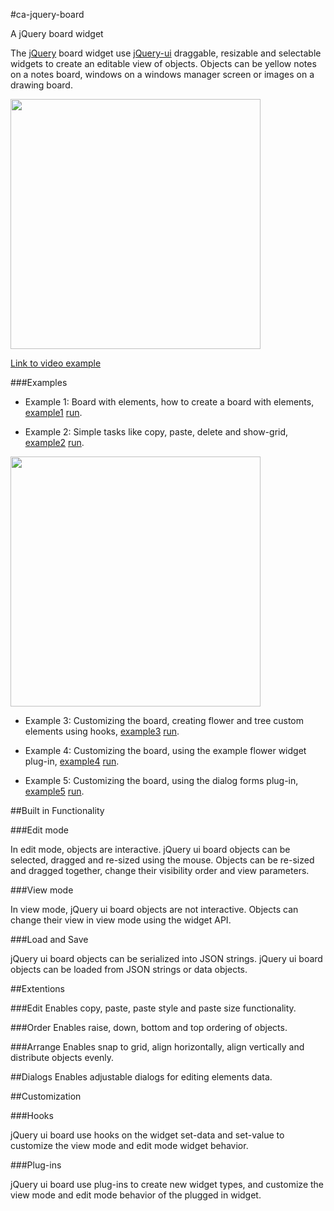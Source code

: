 #ca-jquery-board


A jQuery board widget

The [jQuery](http://jquery.com/) board widget use [jQuery-ui](http://jqueryui.com/) draggable, resizable and selectable widgets to create an editable view of objects. Objects can be yellow notes on a notes board, windows on a windows manager screen or images on a drawing board. 

<img src="https://github.com/yaacov/ca-jquery-board/blob/master/example-img/view-mode.png" width="400" />

[Link to video example](http://www.youtube.com/watch?v=0P6tHmwV2Qk")

###Examples

* Example 1: Board with elements, how to create a board with elements, [example1](https://github.com/yaacov/ca-jquery-board/blob/master/example1.html)  [run](https://rawgithub.com/yaacov/ca-jquery-board/master/example1.html).

* Example 2: Simple tasks like copy, paste, delete and show-grid, [example2](https://github.com/yaacov/ca-jquery-board/blob/master/example2.html)  [run](https://rawgithub.com/yaacov/ca-jquery-board/master/example2.html).

<img src="https://github.com/yaacov/ca-jquery-board/blob/master/example-img/edit-mode.png" width="400" />

* Example 3: Customizing the board, creating flower and tree custom elements using hooks, [example3](https://github.com/yaacov/ca-jquery-board/blob/master/example3.html)  [run](https://rawgithub.com/yaacov/ca-jquery-board/master/example3.html).

* Example 4: Customizing the board, using the example flower widget plug-in, [example4](https://github.com/yaacov/ca-jquery-board/blob/master/example4.html)  [run](https://rawgithub.com/yaacov/ca-jquery-board/master/example4.html).

* Example 5: Customizing the board, using the dialog forms plug-in, [example5](https://github.com/yaacov/ca-jquery-board/blob/master/example5.html)  [run](https://rawgithub.com/yaacov/ca-jquery-board/master/example5.html).

##Built in Functionality

###Edit mode

In edit mode, objects are interactive. jQuery ui board objects can be selected, dragged and re-sized using the mouse. Objects can be re-sized and dragged together, change their visibility order and view parameters.

###View mode

In view mode, jQuery ui board objects are not interactive. Objects can change their view in view mode using the widget API.

###Load and Save

jQuery ui board objects can be serialized into JSON strings. jQuery ui board objects can be loaded from JSON strings or data objects.

##Extentions

###Edit
Enables copy, paste, paste style and paste size functionality. 

###Order
Enables raise, down, bottom and top ordering of objects.

###Arrange
Enables snap to grid, align horizontally, align vertically and distribute objects evenly.

##Dialogs
Enables adjustable dialogs for editing elements data.

##Customization

###Hooks

jQuery ui board use hooks on the widget set-data and set-value to customize the view mode and edit mode widget behavior.

###Plug-ins

jQuery ui board use plug-ins to create new widget types, and customize the view mode and edit mode behavior of the plugged in widget.
